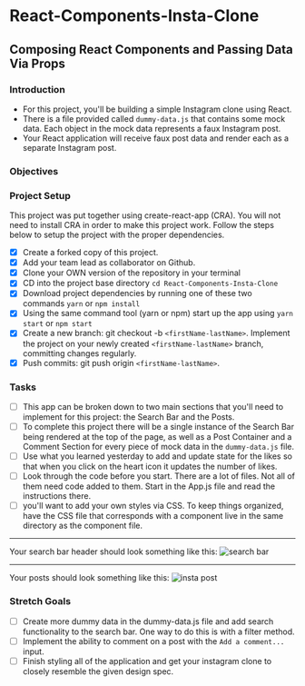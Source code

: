 # React-Components-Insta-Clone

## Composing React Components and Passing Data Via Props

### **Introduction**

-   For this project, you'll be building a simple Instagram clone using React.
-   There is a file provided called `dummy-data.js` that contains some mock data. Each object in the mock data represents a faux Instagram post.
-   Your React application will receive faux post data and render each as a separate Instagram post.

### **Objectives**

### **Project Setup**

This project was put together using create-react-app (CRA). You will not need to install CRA in order to make this project work. Follow the steps below to setup the project with the proper dependencies.

-   [x] Create a forked copy of this project.
-   [x] Add your team lead as collaborator on Github.
-   [x] Clone your OWN version of the repository in your terminal
-   [x] CD into the project base directory `cd React-Components-Insta-Clone`
-   [x] Download project dependencies by running one of these two commands `yarn` or `npm install`
-   [x] Using the same command tool (yarn or npm) start up the app using `yarn start` or `npm start`
-   [x] Create a new branch: git checkout -b `<firstName-lastName>`. Implement the project on your newly created `<firstName-lastName>` branch, committing changes regularly.
-   [x] Push commits: git push origin `<firstName-lastName>`.

### **Tasks**

-   [ ] This app can be broken down to two main sections that you'll need to implement for this project: the Search Bar and the Posts.
-   [ ] To complete this project there will be a single instance of the Search Bar being rendered at the top of the page, as well as a Post Container and a Comment Section for every piece of mock data in the `dummy-data.js` file.
-   [ ] Use what you learned yesterday to add and update state for the likes so that when you click on the heart icon it updates the number of likes.
-   [ ] Look through the code before you start. There are a lot of files. Not all of them need code added to them.
        Start in the App.js file and read the instructions there.
-   [ ] you'll want to add your own styles via CSS. To keep things organized, have the CSS file that corresponds with a component live in the same directory as the component file.

---

Your search bar header should look something like this:
![search bar](/assets/ig_search_bar.png)

---

Your posts should look something like this:
![insta post](/assets/ig_post.png)

### Stretch Goals

-   [ ] Create more dummy data in the dummy-data.js file and add search functionality to the search bar. One way to do this is with a filter method.
-   [ ] Implement the ability to comment on a post with the `Add a comment...` input.
-   [ ] Finish styling all of the application and get your instagram clone to closely resemble the given design spec.
